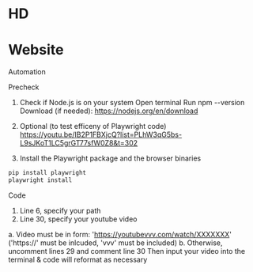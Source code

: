 # HD


# Website
Automation

Precheck
1. Check if Node.js is on your system
  Open terminal
  Run npm --version
  Download (if needed): https://nodejs.org/en/download

2. Optional (to test efficeny of Playwright code)
  https://youtu.be/IB2P1FBXjcQ?list=PLhW3qG5bs-L9sJKoT1LC5grGT77sfW0Z8&t=302

3. Install the Playwright package and the browser binaries
  ```bash
  pip install playwright
  playwright install
  ```

Code
1. Line 6, specify your path
2. Line 30, specify your youtube video
   
  a. Video must be in form: 'https://youtubevvv.com/watch/XXXXXXX'
     ('https://' must be inlcuded, 'vvv' must be included)
  b. Otherwise, uncomment lines 29 and comment line 30
     Then input your video into the terminal & code will reformat as necessary
  
   
